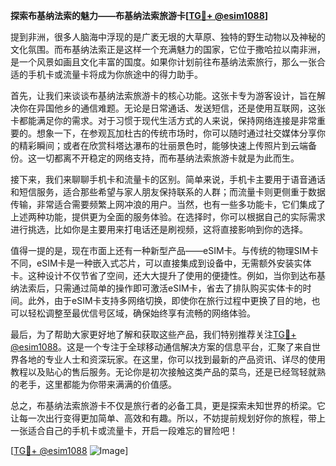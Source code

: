 **探索布基纳法索的魅力——布基纳法索旅游卡[[TG💪+ @esim1088](https://t.me/s/esim1088)]**

提到非洲，很多人脑海中浮现的是广袤无垠的大草原、独特的野生动物以及神秘的文化氛围。而布基纳法索正是这样一个充满魅力的国家，它位于撒哈拉以南非洲，是一个风景如画且文化丰富的国度。如果你计划前往布基纳法索旅行，那么一张合适的手机卡或流量卡将成为你旅途中的得力助手。

首先，让我们来谈谈布基纳法索旅游卡的核心功能。这张卡专为游客设计，旨在解决你在异国他乡的通信难题。无论是日常通话、发送短信，还是使用互联网，这张卡都能满足你的需求。对于习惯于现代生活方式的人来说，保持网络连接是非常重要的。想象一下，在参观瓦加杜古的传统市场时，你可以随时通过社交媒体分享你的精彩瞬间；或者在欣赏科塔达瀑布的壮丽景色时，能够快速上传照片到云端备份。这一切都离不开稳定的网络支持，而布基纳法索旅游卡就是为此而生。

接下来，我们来聊聊手机卡和流量卡的区别。简单来说，手机卡主要用于语音通话和短信服务，适合那些希望与家人朋友保持联系的人群；而流量卡则更侧重于数据传输，非常适合需要频繁上网冲浪的用户。当然，也有一些多功能卡，它们集成了上述两种功能，提供更为全面的服务体验。在选择时，你可以根据自己的实际需求进行挑选，比如你是主要用来打电话还是刷视频，这将直接影响到你的选择。

值得一提的是，现在市面上还有一种新型产品——eSIM卡。与传统的物理SIM卡不同，eSIM卡是一种嵌入式芯片，可以直接集成到设备中，无需额外安装实体卡。这种设计不仅节省了空间，还大大提升了使用的便捷性。例如，当你到达布基纳法索后，只需通过简单的操作即可激活eSIM卡，省去了排队购买实体卡的时间。此外，由于eSIM卡支持多网络切换，即使你在旅行过程中更换了目的地，也可以轻松调整至最优信号区域，确保始终享有流畅的网络体验。

最后，为了帮助大家更好地了解和获取这些产品，我们特别推荐关注[TG💪+ @esim1088](https://t.me/s/esim1088)。这是一个专注于全球移动通信解决方案的信息平台，汇聚了来自世界各地的专业人士和资深玩家。在这里，你可以找到最新的产品资讯、详尽的使用教程以及贴心的售后服务。无论你是初次接触这类产品的菜鸟，还是已经驾轻就熟的老手，这里都能为你带来满满的价值感。

总之，布基纳法索旅游卡不仅是旅行者的必备工具，更是探索未知世界的桥梁。它让每一次出行变得更加简单、高效和有趣。所以，不妨提前规划好你的旅程，带上一张适合自己的手机卡或流量卡，开启一段难忘的冒险吧！

[[TG💪+ @esim1088](https://t.me/s/esim1088) ![Image](https://i.postimg.cc/4NQfJmqS/Snipaste-2025-05-13-00-14-12.png)]